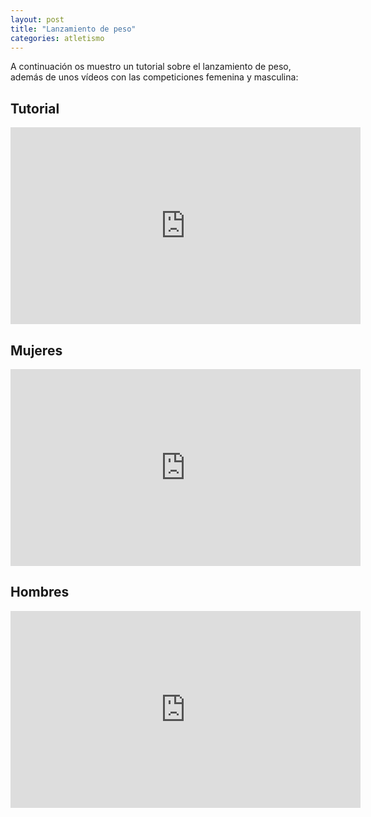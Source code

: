 ```yaml
---
layout: post
title: "Lanzamiento de peso"
categories: atletismo
---
```


A continuación os muestro un tutorial sobre el lanzamiento de peso, además de unos vídeos con las competiciones femenina y masculina:

## Tutorial

<iframe width="560" height="315" src="https://www.youtube.com/embed/zHdEYhivsTQ" frameborder="0" allow="accelerometer; autoplay; encrypted-media; gyroscope; picture-in-picture" allowfullscreen></iframe>

## Mujeres

<iframe width="560" height="315" src="https://www.youtube.com/embed/seBLm0_pMWA" frameborder="0" allow="accelerometer; autoplay; encrypted-media; gyroscope; picture-in-picture" allowfullscreen></iframe>

## Hombres

<iframe width="560" height="315" src="https://www.youtube.com/embed/SEFOEWCsq6Q" frameborder="0" allow="accelerometer; autoplay; encrypted-media; gyroscope; picture-in-picture" allowfullscreen></iframe>

